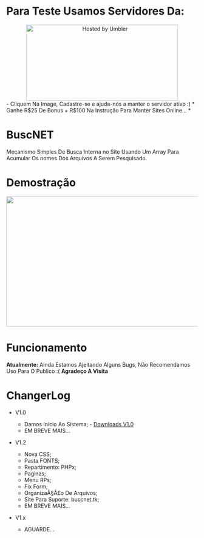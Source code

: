 # Para Teste Usamos Servidores Da:
<center>
<a href='http://bit.ly/2fxfnxl'>
<img src='http://image.prntscr.com/image/3f9b1ce0713b4e188d0bba58ca00c517.png' width='400' height='200' alt='Hosted by Umbler'>
</a>
</center>
- Cliquem Na Image, Cadastre-se e ajuda-nós a manter o servidor ativo :)
  *  Ganhe R$25 De Bonus + R$100 Na Instrução Para Manter Sites Online... *

# BuscNET
Mecanismo Simples De Busca Interna no Site Usando Um Array Para Acumular Os nomes Dos Arquivos A Serem Pesquisado.

# Demostração
<img style="-webkit-user-select: none; cursor: zoom-in;" src="http://image.prntscr.com/image/d6c9fc75e2dc4b13821656e7b3db4b15.png" width="717" height="343">

# Funcionamento
  **Atualmente:** Ainda Estamos Ajeitando Alguns Bugs, Não Recomendamos Uso Para O Publico :(
  **Agradeço A Visita**

# ChangerLog
- V1.0
  * Damos Inicio Ao Sistema; - <a href="http://phpbrasil.com/script/jhX8HODjMF_o/buscnet" target="_blank"> Downloads V1.0 </a>
  * EM BREVE MAIS...

- V1.2
  * Nova CSS;
  * Pasta FONTS;
  * Repartimento: PHPx;
  * Paginas;
  * Menu RPs;
  * Fix Form;
  * OrganizaÃ§Ã£o De Arquivos;
  * Site Para Suporte: buscnet.tk;
  * EM BREVE MAIS...

- V1.x
  * AGUARDE...
